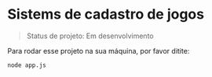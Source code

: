 # Sistems de cadastro de jogos

> Status de projeto: Em desenvolvimento

Para rodar esse projeto na sua máquina, por favor ditite:

```
node app.js
```
